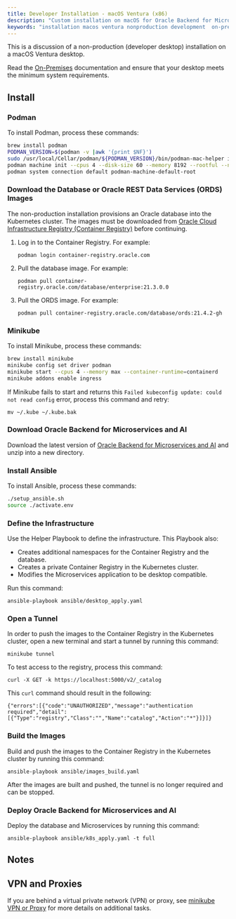 ```yaml
---
title: Developer Installation - macOS Ventura (x86)
description: "Custom installation on macOS for Oracle Backend for Microservices and AI"
keywords: "installation macos ventura nonproduction development  on-premises custom spring springboot microservices development oracle backend"
---
```


This is a discussion of a non-production (developer desktop) installation on a macOS Ventura desktop.

Read the [On-Premises](../../on-premises) documentation and ensure that your desktop meets the minimum system requirements.

## Install

### Podman

To install Podman, process these commands:

```bash
brew install podman
PODMAN_VERSION=$(podman -v |awk '{print $NF}')
sudo /usr/local/Cellar/podman/${PODMAN_VERSION}/bin/podman-mac-helper install
podman machine init --cpus 4 --disk-size 60 --memory 8192 --rootful --now
podman system connection default podman-machine-default-root
```

### Download the Database or Oracle REST Data Services (ORDS) Images

The non-production installation provisions an Oracle database into the Kubernetes cluster. The images must be downloaded
from [Oracle Cloud Infrastructure Registry (Container Registry)](https://container-registry.oracle.com/) before continuing.

1. Log in to the Container Registry. For example:

   `podman login container-registry.oracle.com`

2. Pull the database image. For example:

   `podman pull container-registry.oracle.com/database/enterprise:21.3.0.0`

3. Pull the ORDS image. For example:

   `podman pull container-registry.oracle.com/database/ords:21.4.2-gh`

### Minikube

To install Minikube, process these commands:

```bash
brew install minikube
minikube config set driver podman
minikube start --cpus 4 --memory max --container-runtime=containerd
minikube addons enable ingress
```

If Minikube fails to start and returns this `Failed kubeconfig update: could not read config` error, process this command and retry:

`mv ~/.kube ~/.kube.bak`

### Download Oracle Backend for Microservices and AI

Download the latest version of [Oracle Backend for Microservices and AI](https://github.com/oracle/microservices-datadriven/releases/download/OBAAS-1.4.0/onprem-ebaas_latest.zip) and unzip into a new directory.

### Install Ansible

To install Ansible, process these commands:

```bash
./setup_ansible.sh
source ./activate.env
```

### Define the Infrastructure

Use the Helper Playbook to define the infrastructure. This Playbook also:

* Creates additional namespaces for the Container Registry and the database.
* Creates a private Container Registry in the Kubernetes cluster.
* Modifies the Microservices application to be desktop compatible.

Run this command:

`ansible-playbook ansible/desktop_apply.yaml`

### Open a Tunnel

In order to push the images to the Container Registry in the Kubernetes cluster, open a new terminal and start a tunnel by running this command:

`minikube tunnel`

To test access to the registry, process this command:

`curl -X GET -k https://localhost:5000/v2/_catalog`

This `curl` command should result in the following:

```text
{"errors":[{"code":"UNAUTHORIZED","message":"authentication required","detail":[{"Type":"registry","Class":"","Name":"catalog","Action":"*"}]}]}
```

### Build the Images

Build and push the images to the Container Registry in the Kubernetes cluster by running this command:

`ansible-playbook ansible/images_build.yaml`

After the images are built and pushed, the tunnel is no longer required and can be stopped.

### Deploy Oracle Backend for Microservices and AI

Deploy the database and Microservices by running this command:

`ansible-playbook ansible/k8s_apply.yaml -t full`

## Notes

## VPN and Proxies

If you are behind a virtual private network (VPN) or proxy, see [minikube VPN or Proxy](https://minikube.sigs.k8s.io/docs/handbook/vpn_and_proxy/) for more details on additional tasks.

